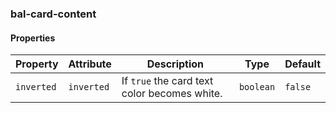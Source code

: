 ### bal-card-content


#### Properties

| Property   | Attribute  | Description                                  | Type      | Default |
| ---------- | ---------- | -------------------------------------------- | --------- | ------- |
| `inverted` | `inverted` | If `true` the card text color becomes white. | `boolean` | `false` |

